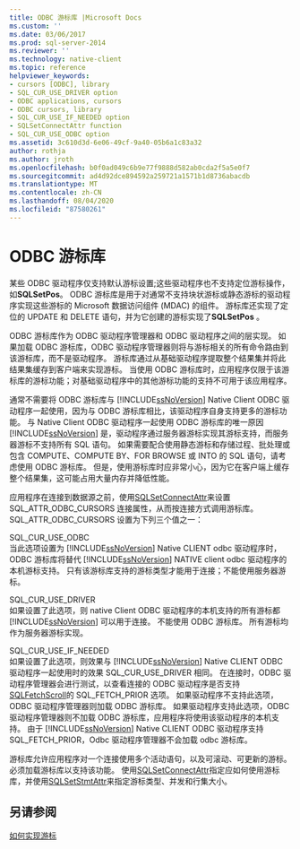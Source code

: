 ```yaml
---
title: ODBC 游标库 |Microsoft Docs
ms.custom: ''
ms.date: 03/06/2017
ms.prod: sql-server-2014
ms.reviewer: ''
ms.technology: native-client
ms.topic: reference
helpviewer_keywords:
- cursors [ODBC], library
- SQL_CUR_USE_DRIVER option
- ODBC applications, cursors
- ODBC cursors, library
- SQL_CUR_USE_IF_NEEDED option
- SQLSetConnectAttr function
- SQL_CUR_USE_ODBC option
ms.assetid: 3c610d3d-6e06-49cf-9a40-05b6a1c83a32
author: rothja
ms.author: jroth
ms.openlocfilehash: b0f0ad049c6b9e77f9888d582ab0cda2f5a5e0f7
ms.sourcegitcommit: ad4d92dce894592a259721a1571b1d8736abacdb
ms.translationtype: MT
ms.contentlocale: zh-CN
ms.lasthandoff: 08/04/2020
ms.locfileid: "87580261"
---
```

# <a name="odbc-cursor-library"></a>ODBC 游标库
  某些 ODBC 驱动程序仅支持默认游标设置;这些驱动程序也不支持定位游标操作，如**SQLSetPos**。 ODBC 游标库是用于对通常不支持块状游标或静态游标的驱动程序实现这些游标的 Microsoft 数据访问组件 (MDAC) 的组件。 游标库还实现了定位的 UPDATE 和 DELETE 语句，并为它创建的游标实现了**SQLSetPos** 。  
  
 ODBC 游标库作为 ODBC 驱动程序管理器和 ODBC 驱动程序之间的层实现。 如果加载 ODBC 游标库，ODBC 驱动程序管理器则将与游标相关的所有命令路由到该游标库，而不是驱动程序。 游标库通过从基础驱动程序提取整个结果集并将此结果集缓存到客户端来实现游标。 当使用 ODBC 游标库时，应用程序仅限于该游标库的游标功能；对基础驱动程序中的其他游标功能的支持不可用于该应用程序。  
  
 通常不需要将 ODBC 游标库与 [!INCLUDE[ssNoVersion](../../../includes/ssnoversion-md.md)] Native Client ODBC 驱动程序一起使用，因为与 ODBC 游标库相比，该驱动程序自身支持更多的游标功能。 与 Native Client ODBC 驱动程序一起使用 ODBC 游标库的唯一原因 [!INCLUDE[ssNoVersion](../../../includes/ssnoversion-md.md)] 是，驱动程序通过服务器游标实现其游标支持，而服务器游标不支持所有 SQL 语句。 如果需要配合使用静态游标和存储过程、批处理或包含 COMPUTE、COMPUTE BY、FOR BROWSE 或 INTO 的 SQL 语句，请考虑使用 ODBC 游标库。 但是，使用游标库时应非常小心，因为它在客户端上缓存整个结果集，这可能占用大量内存并降低性能。  
  
 应用程序在连接到数据源之前，使用[SQLSetConnectAttr](../../native-client-odbc-api/sqlsetconnectattr.md)来设置 SQL_ATTR_ODBC_CURSORS 连接属性，从而按连接方式调用游标库。 SQL_ATTR_ODBC_CURSORS 设置为下列三个值之一：  
  
 SQL_CUR_USE_ODBC  
 当此选项设置为 [!INCLUDE[ssNoVersion](../../../includes/ssnoversion-md.md)] Native CLIENT odbc 驱动程序时，ODBC 游标库将替代 [!INCLUDE[ssNoVersion](../../../includes/ssnoversion-md.md)] NATIVE client odbc 驱动程序的本机游标支持。 只有该游标库支持的游标类型才能用于连接；不能使用服务器游标。  
  
 SQL_CUR_USE_DRIVER  
 如果设置了此选项，则 native Client ODBC 驱动程序的本机支持的所有游标都 [!INCLUDE[ssNoVersion](../../../includes/ssnoversion-md.md)] 可以用于连接。 不能使用 ODBC 游标库。 所有游标均作为服务器游标实现。  
  
 SQL_CUR_USE_IF_NEEDED  
 如果设置了此选项，则效果与 [!INCLUDE[ssNoVersion](../../../includes/ssnoversion-md.md)] Native CLIENT ODBC 驱动程序一起使用时的效果 SQL_CUR_USE_DRIVER 相同。 在连接时，ODBC 驱动程序管理器会进行测试，以查看连接的 ODBC 驱动程序是否支持[SQLFetchScroll](../../native-client-odbc-api/sqlfetchscroll.md)的 SQL_FETCH_PRIOR 选项。 如果驱动程序不支持此选项，ODBC 驱动程序管理器则加载 ODBC 游标库。 如果驱动程序支持此选项，ODBC 驱动程序管理器则不加载 ODBC 游标库，应用程序将使用该驱动程序的本机支持。 由于 [!INCLUDE[ssNoVersion](../../../includes/ssnoversion-md.md)] Native CLIENT ODBC 驱动程序支持 SQL_FETCH_PRIOR，Odbc 驱动程序管理器不会加载 odbc 游标库。  
  
 游标库允许应用程序对一个连接使用多个活动语句，以及可滚动、可更新的游标。 必须加载游标库以支持该功能。 使用[SQLSetConnectAttr](../../native-client-odbc-api/sqlsetconnectattr.md)指定应如何使用游标库，并使用[SQLSetStmtAttr](../../native-client-odbc-api/sqlsetstmtattr.md)来指定游标类型、并发和行集大小。  
  
## <a name="see-also"></a>另请参阅  
 [如何实现游标](how-cursors-are-implemented.md)  
  
  
